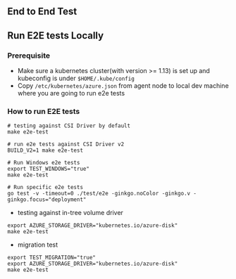 ## End to End Test

## Run E2E tests Locally
### Prerequisite
 - Make sure a kubernetes cluster(with version >= 1.13) is set up and kubeconfig is under `$HOME/.kube/config`
 - Copy `/etc/kubernetes/azure.json` from agent node to local dev machine where you are going to run e2e tests

### How to run E2E tests
```console
# testing against CSI Driver by default
make e2e-test

# run e2e tests against CSI Driver v2
BUILD_V2=1 make e2e-test

# Run Windows e2e tests
export TEST_WINDOWS="true"
make e2e-test

# Run specific e2e tests
go test -v -timeout=0 ./test/e2e -ginkgo.noColor -ginkgo.v -ginkgo.focus="deployment"
```

 - testing against in-tree volume driver
```console
export AZURE_STORAGE_DRIVER="kubernetes.io/azure-disk"
make e2e-test
```

 - migration test
```console
export TEST_MIGRATION="true"
export AZURE_STORAGE_DRIVER="kubernetes.io/azure-disk"
make e2e-test
```
